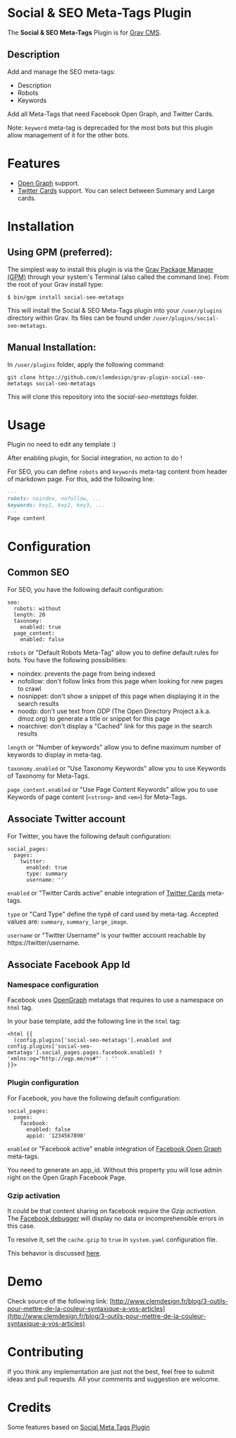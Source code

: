 # Social & SEO Meta-Tags Plugin

The **Social & SEO Meta-Tags** Plugin is for [Grav CMS](http://github.com/getgrav/grav).

## Description

Add and manage the SEO meta-tags:
- Description
- Robots
- Keywords

Add all Meta-Tags that need Facebook Open Graph, and Twitter Cards.

Note: `keyword` meta-tag is deprecaded for the most bots but this plugin allow management of it for the other bots.


# Features

* [Open Graph](http://ogp.me/) support.
* [Twitter Cards](https://dev.twitter.com/cards/overview) support. You can select between Summary and Large cards.


# Installation

## Using GPM (preferred):

The simplest way to install this plugin is via the [Grav Package Manager (GPM)](http://learn.getgrav.org/advanced/grav-gpm) through your system's Terminal (also called the command line). From the root of your Grav install type:

```shell
$ bin/gpm install social-seo-metatags
```

This will install the Social & SEO Meta-Tags plugin into your `/user/plugins` directory within Grav. Its files can be found under `/user/plugins/social-seo-metatags`.

## Manual Installation:

In `/user/plugins` folder, apply the following command:
```shell
git clone https://github.com/clemdesign/grav-plugin-social-seo-metatags social-seo-metatags
```

This will clone this repository into the _social-seo-metatags_ folder.


# Usage

Plugin no need to edit any template :)

After enabling plugin, for Social integration, no action to do !

For SEO, you can define `robots` and `keywords` meta-tag content from header of markdown page. For this, add the following line:
```md
---
robots: noindex, nofollow, ...
keywords: key1, key2, key3, ...
---
Page content
```


# Configuration

## Common SEO

For SEO, you have the following default configuration:
```
seo:
  robots: without
  length: 20
  taxonomy:
    enabled: true
  page_content:
    enabled: false
```

`robots` or "Default Robots Meta-Tag" allow you to define default rules for bots. You have the following possibilities:
- noindex: prevents the page from being indexed
- nofollow: don't follow links from this page when looking for new pages to crawl
- nosnippet: don't show a snippet of this page when displaying it in the search results
- noodp: don't use text from ODP (The Open Directory Project a.k.a. dmoz.org) to generate a title or snippet for this page
- noarchive: don't display a "Cached" link for this page in the search results

`length` or "Number of keywords" allow you to define maximum number of keywords to display in meta-tag.

`taxonomy.enabled` or "Use Taxonomy Keywords" allow you to use Keywords of Taxonomy for Meta-Tags.

`page_content.enabled` or "Use Page Content Keywords" allow you to use Keywords of page content (`<strong>` and `<em>`) for Meta-Tags.

## Associate Twitter account


For Twitter, you have the following default configuration:
```
social_pages:
  pages:
    twitter:
      enabled: true
      type: summary
      username: ''
```

`enabled` or "Twitter Cards active" enable integration of [Twitter Cards](https://dev.twitter.com/cards/overview) meta-tags.

`type` or "Card Type" define the typê of card used by meta-tag. Accepted values are: `summary`, `summary_large_image`.

`username` or "Twitter Username" is your twitter account reachable by https://twitter/username.

## Associate Facebook App Id

### Namespace configuration

Facebook uses [OpenGraph](http://ogp.me/) metatags that requires to use a namespace on `html` tag.

In your base template, add the following line in the `html` tag:

```twig
<html {{
  (config.plugins['social-seo-metatags'].enabled and config.plugins['social-seo-metatags'].social_pages.pages.facebook.enabled) ? 'xmlns:og="http://ogp.me/ns#"' : ''
}}>
```

### Plugin configuration

For Facebook, you have the following default configuration:
```
social_pages:
  pages:
    facebook:
      enabled: false
      appid: '1234567890'
```

`enabled` or "Facebook active" enable integration of [Facebook Open Graph](https://developers.facebook.com/docs/opengraph/getting-started) meta-tags.

You need to generate an app_id. Without this property you will lose admin right on the Open Graph Facebook Page.

### Gzip activation

It could be that content sharing on facebook require the _Gzip activation_. The [Facebook debugger](https://developers.facebook.com/tools/debug/sharing/) will display no data or incomprehensible errors in this case.

To resolve it, set the `cache.gzip` to `true` in `system.yaml` configuration file.

This behavior is discussed [here](https://github.com/getgrav/grav/issues/1955).

# Demo

Check source of the following link: [http://www.clemdesign.fr/blog/3-outils-pour-mettre-de-la-couleur-syntaxique-a-vos-articles](http://www.clemdesign.fr/blog/3-outils-pour-mettre-de-la-couleur-syntaxique-a-vos-articles)

# Contributing

If you think any implementation are just not the best, feel free to submit ideas and pull requests. All your comments and suggestion are welcome.

# Credits

Some features based on [Social Meta Tags Plugin](https://github.com/tucho235/grav-plugin-social-meta-tags)

